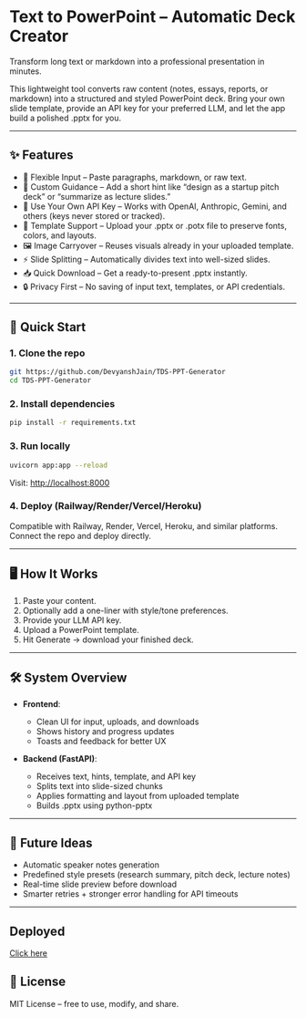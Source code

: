 
# Text to PowerPoint – Automatic Deck Creator

Transform long text or markdown into a professional presentation in minutes.

This lightweight tool converts raw content (notes, essays, reports, or markdown) into a structured and styled PowerPoint deck. Bring your own slide template, provide an API key for your preferred LLM, and let the app build a polished .pptx for you.

---

## ✨ Features

* 📝 Flexible Input – Paste paragraphs, markdown, or raw text.
* 🎯 Custom Guidance – Add a short hint like “design as a startup pitch deck” or “summarize as lecture slides.”
* 🔐 Use Your Own API Key – Works with OpenAI, Anthropic, Gemini, and others (keys never stored or tracked).
* 🎨 Template Support – Upload your .pptx or .potx file to preserve fonts, colors, and layouts.
* 🖼️ Image Carryover – Reuses visuals already in your uploaded template.
* ⚡ Slide Splitting – Automatically divides text into well-sized slides.
* 📥 Quick Download – Get a ready-to-present .pptx instantly.
* 🔒 Privacy First – No saving of input text, templates, or API credentials.

---

## 🚀 Quick Start

### 1. Clone the repo

```bash
git https://github.com/DevyanshJain/TDS-PPT-Generator
cd TDS-PPT-Generator
```

### 2. Install dependencies

```bash
pip install -r requirements.txt
```

### 3. Run locally

```bash
uvicorn app:app --reload
```

Visit: [http://localhost:8000](http://localhost:8000)

### 4. Deploy (Railway/Render/Vercel/Heroku)

Compatible with Railway, Render, Vercel, Heroku, and similar platforms. Connect the repo and deploy directly.

---

## 🖥️ How It Works

1. Paste your content.
2. Optionally add a one-liner with style/tone preferences.
3. Provide your LLM API key.
4. Upload a PowerPoint template.
5. Hit Generate → download your finished deck.

---

## 🛠️ System Overview

* **Frontend**:

  * Clean UI for input, uploads, and downloads
  * Shows history and progress updates
  * Toasts and feedback for better UX

* **Backend (FastAPI)**:

  * Receives text, hints, template, and API key
  * Splits text into slide-sized chunks
  * Applies formatting and layout from uploaded template
  * Builds .pptx using python-pptx

---

## 🌟 Future Ideas

* Automatic speaker notes generation
* Predefined style presets (research summary, pitch deck, lecture notes)
* Real-time slide preview before download
* Smarter retries + stronger error handling for API timeouts

---

## Deployed
[Click here](https://tds-ppt-generator-2.onrender.com/)

## 📄 License

MIT License – free to use, modify, and share.

